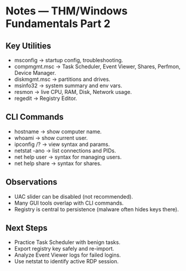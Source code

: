 # Notes — THM/Windows Fundamentals Part 2

## Key Utilities
- msconfig → startup config, troubleshooting.
- compmgmt.msc → Task Scheduler, Event Viewer, Shares, Perfmon, Device Manager.
- diskmgmt.msc → partitions and drives.
- msinfo32 → system summary and env vars.
- resmon → live CPU, RAM, Disk, Network usage.
- regedit → Registry Editor.

## CLI Commands
- hostname → show computer name.
- whoami → show current user.
- ipconfig /? → view syntax and params.
- netstat -ano → list connections and PIDs.
- net help user → syntax for managing users.
- net help share → syntax for shares.

## Observations
- UAC slider can be disabled (not recommended).
- Many GUI tools overlap with CLI commands.
- Registry is central to persistence (malware often hides keys there).

## Next Steps
- Practice Task Scheduler with benign tasks.
- Export registry key safely and re-import.
- Analyze Event Viewer logs for failed logins.
- Use netstat to identify active RDP session.
